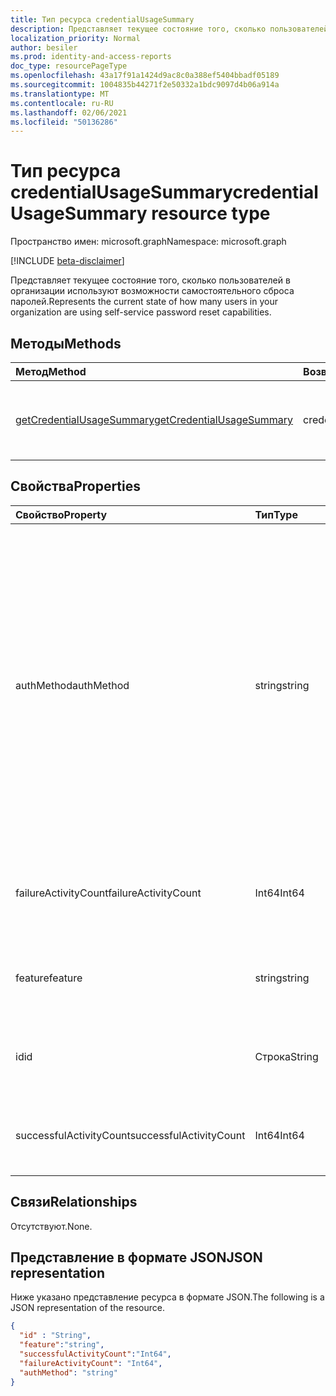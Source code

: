 ```yaml
---
title: Тип ресурса credentialUsageSummary
description: Представляет текущее состояние того, сколько пользователей в организации используют возможности самостоятельного сброса паролей.
localization_priority: Normal
author: besiler
ms.prod: identity-and-access-reports
doc_type: resourcePageType
ms.openlocfilehash: 43a17f91a1424d9ac8c0a388ef5404bbadf05189
ms.sourcegitcommit: 1004835b44271f2e50332a1bdc9097d4b06a914a
ms.translationtype: MT
ms.contentlocale: ru-RU
ms.lasthandoff: 02/06/2021
ms.locfileid: "50136286"
---
```

# <a name="credentialusagesummary-resource-type"></a><span data-ttu-id="2e461-103">Тип ресурса credentialUsageSummary</span><span class="sxs-lookup"><span data-stu-id="2e461-103">credentialUsageSummary resource type</span></span>

<span data-ttu-id="2e461-104">Пространство имен: microsoft.graph</span><span class="sxs-lookup"><span data-stu-id="2e461-104">Namespace: microsoft.graph</span></span>

[!INCLUDE [beta-disclaimer](../../includes/beta-disclaimer.md)]

<span data-ttu-id="2e461-105">Представляет текущее состояние того, сколько пользователей в организации используют возможности самостоятельного сброса паролей.</span><span class="sxs-lookup"><span data-stu-id="2e461-105">Represents the current state of how many users in your organization are using self-service password reset capabilities.</span></span>

## <a name="methods"></a><span data-ttu-id="2e461-106">Методы</span><span class="sxs-lookup"><span data-stu-id="2e461-106">Methods</span></span>

| <span data-ttu-id="2e461-107">Метод</span><span class="sxs-lookup"><span data-stu-id="2e461-107">Method</span></span>       | <span data-ttu-id="2e461-108">Возвращаемый тип</span><span class="sxs-lookup"><span data-stu-id="2e461-108">Return Type</span></span> | <span data-ttu-id="2e461-109">Описание</span><span class="sxs-lookup"><span data-stu-id="2e461-109">Description</span></span> |
|:-------------|:------------|:------------|
| [<span data-ttu-id="2e461-110">getCredentialUsageSummary</span><span class="sxs-lookup"><span data-stu-id="2e461-110">getCredentialUsageSummary</span></span>](../api/reportroot-getcredentialusagesummary.md) | <span data-ttu-id="2e461-111">credentialUsageSummary</span><span class="sxs-lookup"><span data-stu-id="2e461-111">credentialUsageSummary</span></span> | <span data-ttu-id="2e461-112">Чтение свойств и связей объекта credentialUsageSummary.</span><span class="sxs-lookup"><span data-stu-id="2e461-112">Read properties and relationships of a credentialUsageSummary object.</span></span> |

## <a name="properties"></a><span data-ttu-id="2e461-113">Свойства</span><span class="sxs-lookup"><span data-stu-id="2e461-113">Properties</span></span>

| <span data-ttu-id="2e461-114">Свойство</span><span class="sxs-lookup"><span data-stu-id="2e461-114">Property</span></span>     | <span data-ttu-id="2e461-115">Тип</span><span class="sxs-lookup"><span data-stu-id="2e461-115">Type</span></span>        | <span data-ttu-id="2e461-116">Описание</span><span class="sxs-lookup"><span data-stu-id="2e461-116">Description</span></span> |
|:-------------|:------------|:------------|
| <span data-ttu-id="2e461-117">authMethod</span><span class="sxs-lookup"><span data-stu-id="2e461-117">authMethod</span></span> | <span data-ttu-id="2e461-118">string</span><span class="sxs-lookup"><span data-stu-id="2e461-118">string</span></span> | <span data-ttu-id="2e461-119">Представляет метод проверки подлинности, используемый пользователем.</span><span class="sxs-lookup"><span data-stu-id="2e461-119">Represents the authentication method that the user used.</span></span> <span data-ttu-id="2e461-120">Возможные значения: , , , , (используется только для самостоятельного сброса `email` `mobileSMS` `mobileCall` `officePhone` `securityQuestion` пароля), `appNotification` , и `appCode`  `alternateMobileCall` (поддерживается только для регистрации).</span><span class="sxs-lookup"><span data-stu-id="2e461-120">Possible values are: `email`, `mobileSMS`, `mobileCall`, `officePhone`, `securityQuestion` (only used for self-service password reset), `appNotification`, `appCode`, and  `alternateMobileCall` (only supported for registration).</span></span> |
| <span data-ttu-id="2e461-121">failureActivityCount</span><span class="sxs-lookup"><span data-stu-id="2e461-121">failureActivityCount</span></span> | <span data-ttu-id="2e461-122">Int64</span><span class="sxs-lookup"><span data-stu-id="2e461-122">Int64</span></span> | <span data-ttu-id="2e461-123">Предоставляет количество неудачных сбросов или регистрационных данных.</span><span class="sxs-lookup"><span data-stu-id="2e461-123">Provides the count of failed resets or registration data.</span></span> |
| <span data-ttu-id="2e461-124">feature</span><span class="sxs-lookup"><span data-stu-id="2e461-124">feature</span></span> | <span data-ttu-id="2e461-125">string</span><span class="sxs-lookup"><span data-stu-id="2e461-125">string</span></span> | <span data-ttu-id="2e461-126">Определяет функцию для отчета.</span><span class="sxs-lookup"><span data-stu-id="2e461-126">Defines the feature to report.</span></span> <span data-ttu-id="2e461-127">Возможные значения: `registration` и `reset` .</span><span class="sxs-lookup"><span data-stu-id="2e461-127">Possible values are: `registration` and `reset`.</span></span> |
| <span data-ttu-id="2e461-128">id</span><span class="sxs-lookup"><span data-stu-id="2e461-128">id</span></span> | <span data-ttu-id="2e461-129">Строка</span><span class="sxs-lookup"><span data-stu-id="2e461-129">String</span></span> | <span data-ttu-id="2e461-130">Уникальный идентификатор действия.</span><span class="sxs-lookup"><span data-stu-id="2e461-130">The unique identifier for the activity.</span></span> <span data-ttu-id="2e461-131">Только для чтения.</span><span class="sxs-lookup"><span data-stu-id="2e461-131">Read-only.</span></span> |
| <span data-ttu-id="2e461-132">successfulActivityCount</span><span class="sxs-lookup"><span data-stu-id="2e461-132">successfulActivityCount</span></span> | <span data-ttu-id="2e461-133">Int64</span><span class="sxs-lookup"><span data-stu-id="2e461-133">Int64</span></span> | <span data-ttu-id="2e461-134">Предоставляет количество успешных регистраций или сбросов.</span><span class="sxs-lookup"><span data-stu-id="2e461-134">Provides the count of successful registrations or resets.</span></span> |

## <a name="relationships"></a><span data-ttu-id="2e461-135">Связи</span><span class="sxs-lookup"><span data-stu-id="2e461-135">Relationships</span></span>

<span data-ttu-id="2e461-136">Отсутствуют.</span><span class="sxs-lookup"><span data-stu-id="2e461-136">None.</span></span>

## <a name="json-representation"></a><span data-ttu-id="2e461-137">Представление в формате JSON</span><span class="sxs-lookup"><span data-stu-id="2e461-137">JSON representation</span></span>

<span data-ttu-id="2e461-138">Ниже указано представление ресурса в формате JSON.</span><span class="sxs-lookup"><span data-stu-id="2e461-138">The following is a JSON representation of the resource.</span></span>

<!-- {
  "blockType": "resource",
  "optionalProperties": [

  ],
  "@odata.type": "microsoft.graph.credentialUsageSummary",
  "baseType": "",
  "keyProperty": "id"
}-->

```json
{
  "id" : "String",
  "feature":"string",
  "successfulActivityCount":"Int64",
  "failureActivityCount": "Int64",
  "authMethod": "string"
}
```

<!-- uuid: 16cd6b66-4b1a-43a1-adaf-3a886856ed98
2019-02-04 14:57:30 UTC -->
<!-- {
  "type": "#page.annotation",
  "description": "credentialUsageSummary resource",
  "keywords": "",
  "section": "documentation",
  "tocPath": ""
}-->

